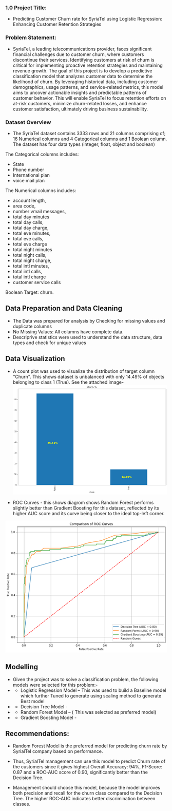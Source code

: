 ### 1.0 Project Title:

-  Predicting Customer Churn rate for SyriaTel using Logistic Regression: Enhancing Customer Retention Strategies


### Problem Statement:

- SyriaTel, a leading telecommunications provider, faces significant financial challenges due to customer churn, where customers discontinue their services. Identifying customers at risk of churn is critical for implementing proactive retention strategies and maintaining revenue growth. The goal of this project is to develop a predictive classification model that analyzes customer data to determine the likelihood of churn. By leveraging historical data, including customer demographics, usage patterns, and service-related metrics, this model aims to uncover actionable insights and predictable patterns of customer behavior. This will enable SyriaTel to focus retention efforts on at-risk customers, minimize churn-related losses, and enhance customer satisfaction, ultimately driving business sustainability.


### Dataset Overview

- The SyriaTel dataset contains 3333 rows and 21 columns comprising of; 16 Numerical columns and 4 Categorical columns and 1 Boolean column. The dataset has four data types (integer, float, object and boolean)

The Categorical columns includes: 
- State
- Phone number
- International plan
- voice mail plan

The Numerical columns includes:
- account length,
- area code,
- number vmail messages,
- total day minutes
- total day calls,
- total day charge,
- total eve minutes,
- total eve calls,
- total eve charge
- total night minutes
- total night calls,
- total night charge, 
- total intl minutes,
- total intl calls, 
- total intl charge
- customer service calls

Boolean Target: churn.


## Data Preparation and Data Cleaning
- The Data was prepared for analysis by Checking for missing values and duplicate columns
- No Missing Values: All columns have complete data.
- Descriprive statistics were used to understand the data structure, data types and check for unique values


## Data Visualization 
- A count plot was used to visualize the distribution of target column "Churn". This shows dataset is unbalanced with only 14.49% of objects belonging to class 1 (True). See the attached image- 
![alt text](image.png)

- ROC Curves - this shows diagrom shows Random Forest performs slightly better than Gradient Boosting for this dataset, reflected by its higher AUC score and its curve being closer to the ideal top-left corner.

![alt text](image-1.png)

## Modelling

- Given the project was to solve a classification problem, the following models were selected for this problem:-
- - Logistic Regression Model – This was used to build a Baseline model which further Tuned to generate using scaling method to generate Best model
- - Decision Tree Model - 
- - Random Forest Model – ( This was selected as preferred model)
- - Gradient Boosting Model - 


## Recommendations:

- Random Forest Model is the preferred model for predicting churn rate by SyrialTel company based on performance. 

- Thus, SyrialTel management can use this model to predict Churn rate of the customers since it gives highest Overall Accuracy: 94%, F1-Score: 0.87 and a ROC-AUC score of 0.90, significantly better than the Decision Tree.

- Management should choose this model, because the model improves both precision and recall for the churn class compared to the Decision Tree. The higher ROC-AUC indicates better discrimination between classes.







